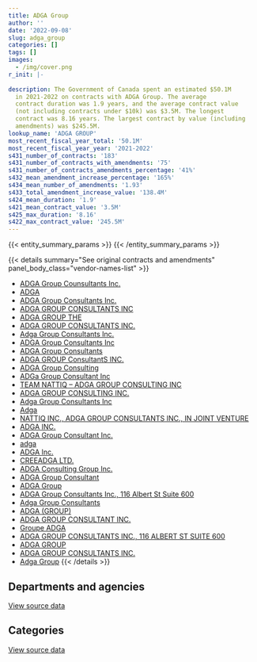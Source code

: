 ```yaml
---
title: ADGA Group
author: ''
date: '2022-09-08'
slug: adga_group
categories: []
tags: []
images:
  - /img/cover.png
r_init: |-
  
description: The Government of Canada spent an estimated $50.1M
  in 2021-2022 on contracts with ADGA Group. The average
  contract duration was 1.9 years, and the average contract value
  (not including contracts under $10k) was $3.5M. The longest
  contract was 8.16 years. The largest contract by value (including
  amendments) was $245.5M.
lookup_name: 'ADGA GROUP'
most_recent_fiscal_year_total: '50.1M'
most_recent_fiscal_year_year: '2021-2022'
s431_number_of_contracts: '183'
s431_number_of_contracts_with_amendments: '75'
s431_number_of_contracts_amendments_percentage: '41%'
s432_mean_amendment_increase_percentage: '165%'
s434_mean_number_of_amendments: '1.93'
s433_total_amendment_increase_value: '138.4M'
s424_mean_duration: '1.9'
s421_mean_contract_value: '3.5M'
s425_max_duration: '8.16'
s422_max_contract_value: '245.5M'
---
```


<script src="/rmarkdown-libs/htmlwidgets/htmlwidgets.js"></script>
<link href="/rmarkdown-libs/datatables-css/datatables-crosstalk.css" rel="stylesheet" />
<script src="/rmarkdown-libs/datatables-binding/datatables.js"></script>
<script src="/rmarkdown-libs/jquery/jquery-3.6.0.min.js"></script>
<link href="/rmarkdown-libs/dt-core-bootstrap/css/dataTables.bootstrap.min.css" rel="stylesheet" />
<link href="/rmarkdown-libs/dt-core-bootstrap/css/dataTables.bootstrap.extra.css" rel="stylesheet" />
<script src="/rmarkdown-libs/dt-core-bootstrap/js/jquery.dataTables.min.js"></script>
<script src="/rmarkdown-libs/dt-core-bootstrap/js/dataTables.bootstrap.min.js"></script>
<link href="/rmarkdown-libs/crosstalk/css/crosstalk.min.css" rel="stylesheet" />
<script src="/rmarkdown-libs/crosstalk/js/crosstalk.min.js"></script>
<script src="/rmarkdown-libs/htmlwidgets/htmlwidgets.js"></script>
<link href="/rmarkdown-libs/datatables-css/datatables-crosstalk.css" rel="stylesheet" />
<script src="/rmarkdown-libs/datatables-binding/datatables.js"></script>
<script src="/rmarkdown-libs/jquery/jquery-3.6.0.min.js"></script>
<link href="/rmarkdown-libs/dt-core-bootstrap/css/dataTables.bootstrap.min.css" rel="stylesheet" />
<link href="/rmarkdown-libs/dt-core-bootstrap/css/dataTables.bootstrap.extra.css" rel="stylesheet" />
<script src="/rmarkdown-libs/dt-core-bootstrap/js/jquery.dataTables.min.js"></script>
<script src="/rmarkdown-libs/dt-core-bootstrap/js/dataTables.bootstrap.min.js"></script>
<link href="/rmarkdown-libs/crosstalk/css/crosstalk.min.css" rel="stylesheet" />
<script src="/rmarkdown-libs/crosstalk/js/crosstalk.min.js"></script>

{{< entity_summary_params >}}
{{< /entity_summary_params >}}

{{< details summary="See original contracts and amendments" panel_body_class="vendor-names-list" >}}
- [ADGA Group Counsultants Inc.](https://search.open.canada.ca/en/ct/?sort=contract_value_f%20desc&page=1&search_text=%22ADGA%20Group%20Counsultants%20Inc.%22)
- [ADGA](https://search.open.canada.ca/en/ct/?sort=contract_value_f%20desc&page=1&search_text=%22ADGA%22)
- [ADGA Group Consultants Inc.](https://search.open.canada.ca/en/ct/?sort=contract_value_f%20desc&page=1&search_text=%22ADGA%20Group%20Consultants%20Inc.%22)
- [ADGA GROUP CONSULTANTS INC](https://search.open.canada.ca/en/ct/?sort=contract_value_f%20desc&page=1&search_text=%22ADGA%20GROUP%20CONSULTANTS%20INC%22)
- [ADGA GROUP THE](https://search.open.canada.ca/en/ct/?sort=contract_value_f%20desc&page=1&search_text=%22ADGA%20GROUP%20THE%22)
- [ADGA GROUP CONSULTANTS INC.](https://search.open.canada.ca/en/ct/?sort=contract_value_f%20desc&page=1&search_text=%22ADGA%20GROUP%20CONSULTANTS%20INC.%22)
- [Adga Group Consultants Inc.](https://search.open.canada.ca/en/ct/?sort=contract_value_f%20desc&page=1&search_text=%22Adga%20Group%20Consultants%20Inc.%22)
- [ADGA Group Consultants Inc](https://search.open.canada.ca/en/ct/?sort=contract_value_f%20desc&page=1&search_text=%22ADGA%20Group%20Consultants%20Inc%22)
- [ADGA Group Consultants](https://search.open.canada.ca/en/ct/?sort=contract_value_f%20desc&page=1&search_text=%22ADGA%20Group%20Consultants%22)
- [ADGA GROUP ConsultantS INC.](https://search.open.canada.ca/en/ct/?sort=contract_value_f%20desc&page=1&search_text=%22ADGA%20GROUP%20ConsultantS%20INC.%22)
- [ADGA Group Consulting](https://search.open.canada.ca/en/ct/?sort=contract_value_f%20desc&page=1&search_text=%22ADGA%20Group%20Consulting%22)
- [ADGa Group Consultant Inc](https://search.open.canada.ca/en/ct/?sort=contract_value_f%20desc&page=1&search_text=%22ADGa%20Group%20Consultant%20Inc%22)
- [TEAM NATTIQ – ADGA GROUP CONSULTING INC](https://search.open.canada.ca/en/ct/?sort=contract_value_f%20desc&page=1&search_text=%22TEAM%20NATTIQ%20%e2%80%93%20ADGA%20GROUP%20CONSULTING%20INC%22)
- [ADGA GROUP CONSULTING INC.](https://search.open.canada.ca/en/ct/?sort=contract_value_f%20desc&page=1&search_text=%22ADGA%20GROUP%20CONSULTING%20INC.%22)
- [Adga Group Consultants Inc](https://search.open.canada.ca/en/ct/?sort=contract_value_f%20desc&page=1&search_text=%22Adga%20Group%20Consultants%20Inc%22)
- [Adga](https://search.open.canada.ca/en/ct/?sort=contract_value_f%20desc&page=1&search_text=%22Adga%22)
- [NATTIQ INC., ADGA GROUP CONSULTANTS INC., IN JOINT VENTURE](https://search.open.canada.ca/en/ct/?sort=contract_value_f%20desc&page=1&search_text=%22NATTIQ%20INC.%2c%20ADGA%20GROUP%20CONSULTANTS%20INC.%2c%20IN%20JOINT%20VENTURE%22)
- [ADGA INC.](https://search.open.canada.ca/en/ct/?sort=contract_value_f%20desc&page=1&search_text=%22ADGA%20INC.%22)
- [ADGA Group Consultant Inc.](https://search.open.canada.ca/en/ct/?sort=contract_value_f%20desc&page=1&search_text=%22ADGA%20Group%20Consultant%20Inc.%22)
- [adga](https://search.open.canada.ca/en/ct/?sort=contract_value_f%20desc&page=1&search_text=%22adga%22)
- [ADGA Inc.](https://search.open.canada.ca/en/ct/?sort=contract_value_f%20desc&page=1&search_text=%22ADGA%20Inc.%22)
- [CREEADGA LTD.](https://search.open.canada.ca/en/ct/?sort=contract_value_f%20desc&page=1&search_text=%22CREEADGA%20LTD.%22)
- [ADGA Consulting Group Inc.](https://search.open.canada.ca/en/ct/?sort=contract_value_f%20desc&page=1&search_text=%22ADGA%20Consulting%20Group%20Inc.%22)
- [ADGA Group Consultant](https://search.open.canada.ca/en/ct/?sort=contract_value_f%20desc&page=1&search_text=%22ADGA%20Group%20Consultant%22)
- [ADGA Group](https://search.open.canada.ca/en/ct/?sort=contract_value_f%20desc&page=1&search_text=%22ADGA%20Group%22)
- [ADGA Group Consultants Inc., 116 Albert St Suite 600](https://search.open.canada.ca/en/ct/?sort=contract_value_f%20desc&page=1&search_text=%22ADGA%20Group%20Consultants%20Inc.%2c%20116%20Albert%20St%20Suite%20600%22)
- [Adga Group Consultants](https://search.open.canada.ca/en/ct/?sort=contract_value_f%20desc&page=1&search_text=%22Adga%20Group%20Consultants%22)
- [ADGA (GROUP)](https://search.open.canada.ca/en/ct/?sort=contract_value_f%20desc&page=1&search_text=%22ADGA%20%28GROUP%29%22)
- [ADGA GROUP CONSULTANT INC.](https://search.open.canada.ca/en/ct/?sort=contract_value_f%20desc&page=1&search_text=%22ADGA%20GROUP%20CONSULTANT%20INC.%22)
- [Groupe ADGA](https://search.open.canada.ca/en/ct/?sort=contract_value_f%20desc&page=1&search_text=%22Groupe%20ADGA%22)
- [ADGA GROUP CONSULTANTS INC., 116 ALBERT ST SUITE 600](https://search.open.canada.ca/en/ct/?sort=contract_value_f%20desc&page=1&search_text=%22ADGA%20GROUP%20CONSULTANTS%20INC.%2c%20116%20ALBERT%20ST%20SUITE%20600%22)
- [ADGA GROUP](https://search.open.canada.ca/en/ct/?sort=contract_value_f%20desc&page=1&search_text=%22ADGA%20GROUP%22)
- [ADGA GROUP CONSULTANTS INC.](https://search.open.canada.ca/en/ct/?sort=contract_value_f%20desc&page=1&search_text=%22ADGA%20%20GROUP%20CONSULTANTS%20INC.%22)
- [Adga Group](https://search.open.canada.ca/en/ct/?sort=contract_value_f%20desc&page=1&search_text=%22Adga%20Group%22)
{{< /details >}}

## Departments and agencies

<div id="htmlwidget-1" style="width:100%;height:auto;" class="datatables html-widget"></div>
<script type="application/json" data-for="htmlwidget-1">{"x":{"style":"bootstrap","filter":"none","vertical":false,"data":[["<a href=\"/departments/aafc-aac/\">Agriculture and Agri-Food Canada<\/a>","<a href=\"/departments/aandc-aadnc/\">Crown-Indigenous Relations and Northern Affairs Canada<\/a>","<a href=\"/departments/atssc-scdata/\">Administrative Tribunals Support Service of Canada<\/a>","<a href=\"/departments/cas-satj/\">Courts Administration Service<\/a>","<a href=\"/departments/cbsa-asfc/\">Canada Border Services Agency<\/a>","<a href=\"/departments/ced-dec/\">Canada Economic Development for Quebec Regions<\/a>","<a href=\"/departments/cer-rec/\">Canada Energy Regulator<\/a>","<a href=\"/departments/cic/\">Immigration, Refugees and Citizenship Canada<\/a>","<a href=\"/departments/csa-asc/\">Canadian Space Agency<\/a>","<a href=\"/departments/csc-scc/\">Correctional Service of Canada<\/a>","<a href=\"/departments/dfatd-maecd/\">Global Affairs Canada<\/a>","<a href=\"/departments/dnd-mdn/\">National Defence<\/a>","<a href=\"/departments/ec/\">Environment and Climate Change Canada<\/a>","<a href=\"/departments/esdc-edsc/\">Employment and Social Development Canada<\/a>","<a href=\"/departments/fin/\">Department of Finance Canada<\/a>","<a href=\"/departments/hc-sc/\">Health Canada<\/a>","<a href=\"/departments/ic/\">Innovation, Science and Economic Development Canada<\/a>","<a href=\"/departments/irb-cisr/\">Immigration and Refugee Board of Canada<\/a>","<a href=\"/departments/isc-sac/\">Indigenous Services Canada<\/a>","<a href=\"/departments/nrc-cnrc/\">National Research Council Canada<\/a>","<a href=\"/departments/nrcan-rncan/\">Natural Resources Canada<\/a>","<a href=\"/departments/oag-bvg/\">Office of the Auditor General of Canada<\/a>","<a href=\"/departments/ocol-clo/\">Office of the Commissioner of Official Languages<\/a>","<a href=\"/departments/osfi-bsif/\">Office of the Superintendent of Financial Institutions Canada<\/a>","<a href=\"/departments/pco-bcp/\">Privy Council Office<\/a>","<a href=\"/departments/ps-sp/\">Public Safety Canada<\/a>","<a href=\"/departments/pwgsc-tpsgc/\">Public Services and Procurement Canada<\/a>","<a href=\"/departments/rcmp-grc/\">Royal Canadian Mounted Police<\/a>","<a href=\"/departments/ssc-spc/\">Shared Services Canada<\/a>","<a href=\"/departments/tc/\">Transport Canada<\/a>"],[677591.47,476940.69,null,null,330433.34,null,null,59158.92,475971.29,8653800.98,74425.33,9058130.78,82070.74,null,null,null,528580.96,null,8436.69,null,139421.84,null,78741.6,null,null,56867.79,2322983.22,456153.04,13469600.77,1607443.27],[null,218862.25,null,123170,474269.02,null,null,363616.03,347611.71,9477990,109837.39,9564938.96,83231.65,null,null,null,505101.01,null,48868.97,null,116319.38,null,78957.33,16304.15,null,97259.86,3968693.02,611313.5,7574388.27,574562.84],[null,null,null,null,2407074.18,10509,205426.36,397224.81,236094.7,9148167.85,109537.28,9891530.48,138472.83,null,null,246227.47,528580.96,28708.72,null,39550,null,null,78741.6,49181.95,25504.75,96994.13,4122335.85,609643.25,7525773.2,158492.96],[null,null,39550,null,3404548.63,null,94573.64,503654.31,null,13498654.46,null,14918944.35,173063.68,38900.25,17161.88,2341879.92,271112.78,71283.57,null,343138.59,25990,941.67,39478.67,49181.95,154849.52,48629.93,5592710.65,619893.46,7791287.81,86131.22]],"container":"<table class=\"table table-striped table-hover row-border order-column display\">\n  <thead>\n    <tr>\n      <th>Department<\/th>\n      <th>2018-2019<\/th>\n      <th>2019-2020<\/th>\n      <th>2020-2021<\/th>\n      <th>2021-2022<\/th>\n    <\/tr>\n  <\/thead>\n<\/table>","options":{"order":[[4,"desc"]],"pageLength":10,"autoWidth":true,"columnDefs":[{"targets":1,"render":"function(data, type, row, meta) {\n    return type !== 'display' ? data : DTWidget.formatCurrency(data, \"$\", 2, 3, \",\", \".\", true, null);\n  }"},{"targets":2,"render":"function(data, type, row, meta) {\n    return type !== 'display' ? data : DTWidget.formatCurrency(data, \"$\", 2, 3, \",\", \".\", true, null);\n  }"},{"targets":3,"render":"function(data, type, row, meta) {\n    return type !== 'display' ? data : DTWidget.formatCurrency(data, \"$\", 2, 3, \",\", \".\", true, null);\n  }"},{"targets":4,"render":"function(data, type, row, meta) {\n    return type !== 'display' ? data : DTWidget.formatCurrency(data, \"$\", 2, 3, \",\", \".\", true, null);\n  }"},{"width":"16%","targets":[1,2,3,4]},{"className":"dt-right","targets":[1,2,3,4]}],"orderClasses":false}},"evals":["options.columnDefs.0.render","options.columnDefs.1.render","options.columnDefs.2.render","options.columnDefs.3.render"],"jsHooks":[]}</script>
<p class="text-right">
<a href="https://github.com/GoC-Spending/contracts-data/tree/main/data/out/vendors/adga_group/summary_by_fiscal_year_by_department.csv" class="source-data-link btn btn-link">View source data</a>
</p>

## Categories

<div id="htmlwidget-2" style="width:100%;height:auto;" class="datatables html-widget"></div>
<script type="application/json" data-for="htmlwidget-2">{"x":{"style":"bootstrap","filter":"none","vertical":false,"data":[["<a href=\"/categories/facilities_and_construction/\">Facilities and construction<\/a>","<a href=\"/categories/office_management/\">Office management<\/a>","<a href=\"/categories/defence/\">Defence<\/a>","<a href=\"/categories/professional_services/\">Professional services<\/a>","<a href=\"/categories/information_technology/\">Information technology<\/a>","<a href=\"/categories/industrial_products_and_services/\">Industrial products and services<\/a>","<a href=\"/categories/security_and_protection/\">Security and protection<\/a>","<a href=\"/categories/human_capital/\">Human capital<\/a>"],[3305450.51,null,4597482.56,4826528.21,17111178.27,8543243.81,172869.35,null],[2230056.39,null,5225140.75,7010448.68,10198080.29,9477990,213579.24,null],[2647452.16,null,5176740.32,6887593.91,12086394.68,9148167.85,96994.13,10429.29],[3875074.18,39550,7715122.51,5903806,23396461.01,9026120.27,138973.44,30453.52]],"container":"<table class=\"table table-striped table-hover row-border order-column display\">\n  <thead>\n    <tr>\n      <th>Category<\/th>\n      <th>2018-2019<\/th>\n      <th>2019-2020<\/th>\n      <th>2020-2021<\/th>\n      <th>2021-2022<\/th>\n    <\/tr>\n  <\/thead>\n<\/table>","options":{"order":[[4,"desc"]],"dom":"t","pageLength":30,"autoWidth":true,"columnDefs":[{"targets":1,"render":"function(data, type, row, meta) {\n    return type !== 'display' ? data : DTWidget.formatCurrency(data, \"$\", 2, 3, \",\", \".\", true, null);\n  }"},{"targets":2,"render":"function(data, type, row, meta) {\n    return type !== 'display' ? data : DTWidget.formatCurrency(data, \"$\", 2, 3, \",\", \".\", true, null);\n  }"},{"targets":3,"render":"function(data, type, row, meta) {\n    return type !== 'display' ? data : DTWidget.formatCurrency(data, \"$\", 2, 3, \",\", \".\", true, null);\n  }"},{"targets":4,"render":"function(data, type, row, meta) {\n    return type !== 'display' ? data : DTWidget.formatCurrency(data, \"$\", 2, 3, \",\", \".\", true, null);\n  }"},{"width":"16%","targets":[1,2,3,4]},{"className":"dt-right","targets":[1,2,3,4]}],"orderClasses":false,"lengthMenu":[10,25,30,50,100]}},"evals":["options.columnDefs.0.render","options.columnDefs.1.render","options.columnDefs.2.render","options.columnDefs.3.render"],"jsHooks":[]}</script>
<p class="text-right">
<a href="https://github.com/GoC-Spending/contracts-data/tree/main/data/out/vendors/adga_group/summary_by_fiscal_year_by_category.csv" class="source-data-link btn btn-link">View source data</a>
</p>
